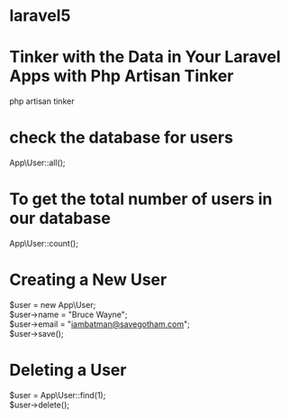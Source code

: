 # laravel5

# Tinker with the Data in Your Laravel Apps with Php Artisan Tinker
php artisan tinker<br/>  

# check the database for users
App\User::all();<br/>  

# To get the total number of users in our database
App\User::count();<br/>  

# Creating a New User
$user = new App\User;  
$user->name = "Bruce Wayne";     
$user->email = "iambatman@savegotham.com";  
$user->save();  

# Deleting a User
$user = App\User::find(1);  
$user->delete();  
